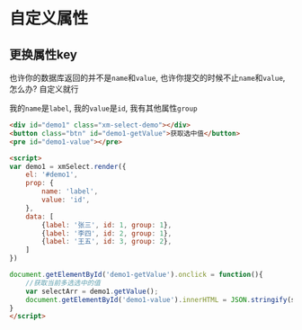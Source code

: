 # 自定义属性

## 更换属性key

也许你的数据库返回的并不是`name`和`value`, 也许你提交的时候不止`name`和`value`, 怎么办? 自定义就行


我的`name`是`label`, 我的`value`是`id`, 我有其他属性`group`
```html
<div id="demo1" class="xm-select-demo"></div>
<button class="btn" id="demo1-getValue">获取选中值</button>
<pre id="demo1-value"></pre>

<script>
var demo1 = xmSelect.render({
	el: '#demo1', 
	prop: {
		name: 'label',
		value: 'id',
	},
	data: [
		{label: '张三', id: 1, group: 1},
		{label: '李四', id: 2, group: 1},
		{label: '王五', id: 3, group: 2},
	]
})

document.getElementById('demo1-getValue').onclick = function(){
	//获取当前多选选中的值
	var selectArr = demo1.getValue();
	document.getElementById('demo1-value').innerHTML = JSON.stringify(selectArr, null, 2);
}
</script>
```
